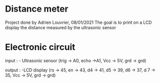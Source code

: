 # Distance meter

Project done by Adrien Louvrier, 08/01/2021
The goal is to print on a LCD display the distance measured by the ultrasonic sensor

# Electronic circuit
input : 
	- Ultrasonic sensor (trig -> A0, echo ->A1, Vcc -> 5V, grd -> grd)

output : 
	-LCD display (rs -> 45, en -> 43, d4 -> 41, d5 -> 39, d6 -> 37, d
7 -> 35, Vcc -> 5V, grd -> grd)